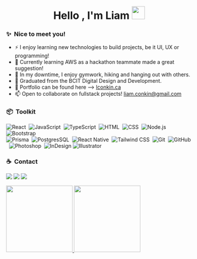<h1 align="center"><b>Hello , I'm Liam </b><img src="https://media.giphy.com/media/hvRJCLFzcasrR4ia7z/giphy.gif" width="35"></h1>

### ✨ &nbsp;Nice to meet you!
* ⚡ I enjoy learning new technologies to build projects, be it UI, UX or programming! 
* 🏫 Currently learning AWS as a hackathon teammate made a great suggestion!
* 🎨 In my downtime, I enjoy gymwork, hiking and hanging out with others. 
* 🎉 Graduated from the BCIT Digital Design and Development. 
* 🎼 Portfolio can be found here --> [lconkin.ca](https://lconkin.ca)
* 📫 Open to collaborate on fullstack projects! [liam.conkin@gmail.com](liam.conkin@gmail.com)


### 📦 &nbsp;Toolkit
![React](https://img.shields.io/badge/-React-05122A?style=flat&logo=react)&nbsp;
![JavaScript](https://img.shields.io/badge/-JavaScript-05122A?style=flat&logo=javascript)&nbsp;
![TypeScript](https://img.shields.io/badge/-Typescript-05122A?style=flat&logo=typescript)&nbsp;
![HTML](https://img.shields.io/badge/-HTML-05122A?style=flat&logo=HTML5)&nbsp;
![CSS](https://img.shields.io/badge/-CSS-05122A?style=flat&logo=CSS3&logoColor=1572B6)&nbsp;
![Node.js](https://img.shields.io/badge/-Node.js-05122A?style=flat&logo=node.js)&nbsp;
![Bootstrap](https://img.shields.io/badge/-Bootstrap-05122A?style=flat&logo=bootstrap&logoColor=563D7C)\
![Prisma](https://img.shields.io/badge/-Prisma-05122A?style=flat&logo=prisma)&nbsp;
![PostgresSQL](https://img.shields.io/badge/-PostgresSQL-05122A?style=flat&logo=postgressql)&nbsp;
![React Native](https://img.shields.io/badge/-React_Native-05122A?style=flat&logo=reactnative)&nbsp;
![Tailwind CSS](https://img.shields.io/badge/-Tailwind-05122A?style=flat&logo=tailwind)&nbsp;
![Git](https://img.shields.io/badge/-Git-05122A?style=flat&logo=git)&nbsp;
![GitHub](https://img.shields.io/badge/-GitHub-05122A?style=flat&logo=github)&nbsp;
![Photoshop](https://img.shields.io/badge/-Photoshop-05122A?style=flat&logo=adobe-photoshop)&nbsp;
![InDesign](https://img.shields.io/badge/-InDesign-05122A?style=flat&logo=adobe-indesign)
![Illustrator](https://img.shields.io/badge/-Illustrator-05122A?style=flat&logo=adobe-illustrator)&nbsp;
<br>

### ☕ &nbsp;Contact
<p align="left">
<a href="https://www.lconkin.ca"><img src="https://img.shields.io/badge/-lconkin.ca-3423A6?style=flat&logo=Google-Chrome&logoColor=white"/></a>
<a href="https://www.linkedin.com/in/liam-conkin/"><img src="https://img.shields.io/badge/-Liam%20Conkin-0077B5?style=flat&logo=Linkedin&logoColor=white"/></a>
<a href="mailto:liam.conkin@gmail.com"><img src="https://img.shields.io/badge/liam.conkin@gmail.com-D14836?style=flat&logo=Gmail&logoColor=white"/></a>
</p>

<a href="https://github.com/LiamBCIT">
  <img height="180em" src="https://github-readme-stats-eight-theta.vercel.app/api?username=LiamBCIT&show_icons=true&theme=algolia&include_all_commits=true&count_private=true"/>
  <img height="180em" src="https://github-readme-stats-eight-theta.vercel.app/api/top-langs/?username=LiamBCIT&layout=compact&langs_count=8&theme=algolia"/>
</a>

